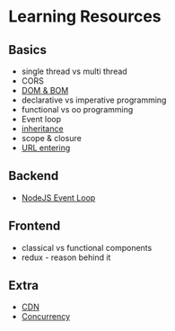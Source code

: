 # Learning Resources

## Basics
* single thread vs multi thread
* CORS
* [DOM & BOM](https://stackoverflow.com/questions/4416317/what-is-the-dom-and-bom-in-javascript)
* declarative vs imperative programming
* functional vs oo programming
* Event loop
* [inheritance](https://dev.to/crishanks/classical-vs-prototypal-inheritance-2o5a)
* scope & closure
* [URL entering](https://aws.amazon.com/blogs/mobile/what-happens-when-you-type-a-url-into-your-browser/)

## Backend
* [NodeJS Event Loop](https://nodejs.dev/learn/the-nodejs-event-loop)

## Frontend
* classical vs functional components
* redux - reason behind it

## Extra
* [CDN](https://www.cloudflare.com/learning/cdn/what-is-a-cdn/)
* [Concurrency](https://medium.com/@onejohi/concurrency-in-javascript-f5bb387708d8#:~:text=Concurrency%20means%20multiple%20computations%20are,applications%20running%20on%20one%20computer.)